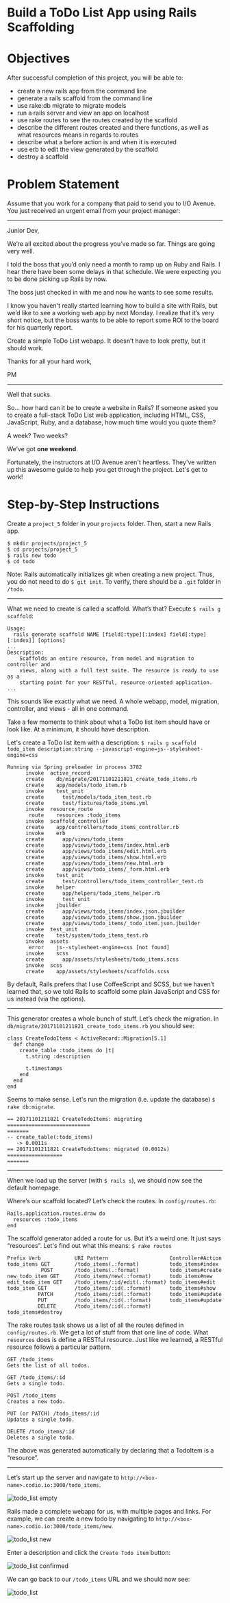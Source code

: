 # Build a ToDo List App using Rails Scaffolding

# Objectives
After successful completion of this project, you will be able to:
- create a new rails app from the command line
- generate a rails scaffold from the command line
- use rake:db migrate to migrate models
- run a rails server and view an app on localhost
- use rake routes to see the routes created by the scaffold
- describe the different routes created and there functions, as well as what resources means in regards to routes
- describe what a before action is and when it is executed
- use erb to edit the view generated by the scaffold
- destroy a scaffold

# Problem Statement
Assume that you work for a company that paid to send you to I/O Avenue. You just received an urgent email from your project manager:

---

Junior Dev,

We’re all excited about the progress you’ve made so far. Things are going very well.

I told the boss that you’d only need a month to ramp up on Ruby and Rails. I hear there have been some delays in that schedule. We were expecting you to be done picking up Rails by now.

The boss just checked in with me and now he wants to see some results.

I know you haven't really started learning how to build a site with Rails, but we’d like to see a working web app by next Monday. I realize that it’s very short notice, but the boss wants to be able to report some ROI to the board for his quarterly report.

Create a simple ToDo List webapp. It doesn’t have to look pretty, but it should work.

Thanks for all your hard work,

PM

---

Well that sucks.

So… how hard can it be to create a website in Rails? If someone asked you to create a full-stack ToDo List web application, including HTML, CSS, JavaScript, Ruby, and a database, how much time would you quote them?

A week?  Two weeks?

We’ve got **one weekend**.

Fortunately, the instructors at I/O Avenue aren't heartless. They've written up this awesome guide to help you get through the project. Let's get to work!

# Step-by-Step Instructions

Create a `project_5` folder in your `projects` folder. Then, start a new Rails app.

```
$ mkdir projects/project_5
$ cd projects/project_5
$ rails new todo
$ cd todo
```

Note: Rails automatically initializes git when creating a new project. Thus, you do not need to do `$ git init`. To verify, there should be a `.git` folder in `/todo`.

---

What we need to create is called a scaffold. What’s that? Execute `$ rails g scaffold`:

```
Usage:
  rails generate scaffold NAME [field[:type][:index] field[:type][:index]] [options]
...
Description:
    Scaffolds an entire resource, from model and migration to controller and
    views, along with a full test suite. The resource is ready to use as a
    starting point for your RESTful, resource-oriented application.
...
```

This sounds like exactly what we need. A whole webapp, model, migration, controller, and views - all in one command.

Take a few moments to think about what a ToDo list item should have or look like. At a minimum, it should have description.

Let's create a ToDo list item with a description: `$ rails g scaffold todo_item description:string --javascript-engine=js--stylesheet-engine=css`

```
Running via Spring preloader in process 3782
      invoke  active_record
      create    db/migrate/20171101211821_create_todo_items.rb
      create    app/models/todo_item.rb
      invoke    test_unit
      create      test/models/todo_item_test.rb
      create      test/fixtures/todo_items.yml
      invoke  resource_route
       route    resources :todo_items
      invoke  scaffold_controller
      create    app/controllers/todo_items_controller.rb
      invoke    erb
      create      app/views/todo_items
      create      app/views/todo_items/index.html.erb
      create      app/views/todo_items/edit.html.erb
      create      app/views/todo_items/show.html.erb
      create      app/views/todo_items/new.html.erb
      create      app/views/todo_items/_form.html.erb
      invoke    test_unit
      create      test/controllers/todo_items_controller_test.rb
      invoke    helper
      create      app/helpers/todo_items_helper.rb
      invoke      test_unit
      invoke    jbuilder
      create      app/views/todo_items/index.json.jbuilder
      create      app/views/todo_items/show.json.jbuilder
      create      app/views/todo_items/_todo_item.json.jbuilder
      invoke  test_unit
      create    test/system/todo_items_test.rb
      invoke  assets
       error    js--stylesheet-engine=css [not found]
      invoke    scss
      create      app/assets/stylesheets/todo_items.scss
      invoke  scss
      create    app/assets/stylesheets/scaffolds.scss
```

By default, Rails prefers that I use CoffeeScript and SCSS, but we haven’t learned that, so we told Rails to scaffold some plain JavaScript and CSS for us instead (via the options).

---

This generator creates a whole bunch of stuff. Let’s check the migration. In `db/migrate/20171101211821_create_todo_items.rb` you should see:

```
class CreateTodoItems < ActiveRecord::Migration[5.1]
  def change
    create_table :todo_items do |t|
      t.string :description

      t.timestamps
    end
  end
end
```

Seems to make sense. Let's run the migration (i.e. update the database) `$ rake db:migrate`.

```
== 20171101211821 CreateTodoItems: migrating ===========================
=======
-- create_table(:todo_items)
   -> 0.0011s
== 20171101211821 CreateTodoItems: migrated (0.0012s) ==================
=======
```

---

When we load up the server (with `$ rails s`), we should now see the default homepage.

Where’s our scaffold located? Let’s check the routes. In `config/routes.rb`:

```
Rails.application.routes.draw do
  resources :todo_items
end
```

The scaffold generator added a route for us. But it’s a weird one. It just says “resources”. Let's find out what this means: `$ rake routes`

```
Prefix Verb           URI Pattern                    Controller#Action
todo_items GET        /todo_items(.:format)          todo_items#index
           POST       /todo_items(.:format)          todo_items#create
new_todo_item GET     /todo_items/new(.:format)      todo_items#new
edit_todo_item GET    /todo_items/:id/edit(.:format) todo_items#edit
todo_item GET         /todo_items/:id(.:format)      todo_items#show
          PATCH       /todo_items/:id(.:format)      todo_items#update
          PUT         /todo_items/:id(.:format)      todo_items#update
          DELETE      /todo_items/:id(.:format)      todo_items#destroy
```

The rake routes task shows us a list of all the routes defined in `config/routes.rb`. We get a lot of stuff from that one line of code. What `resources` does is define a RESTful resource. Just like we learned, a RESTful resource follows a particular pattern.

```
GET /todo_items
Gets the list of all todos.

GET /todo_items/:id
Gets a single todo.

POST /todo_items
Creates a new todo.

PUT (or PATCH) /todo_items/:id
Updates a single todo.

DELETE /todo_items/:id
Deletes a single todo.
```

The above was generated automatically by declaring that a TodoItem is a “resource”.

---

Let’s start up the server and navigate to `http://<box-name>.codio.io:3000/todo_items`.

![todo_list empty](./images/todo_items_empty.png)

Rails made a complete webapp for us, with multiple pages and links. For example, we can create a new todo by navigating to `http://<box-name>.codio.io:3000/todo_items/new`.

![todo_list new](./images/todo_items_new.png)

Enter a description and click the `Create Todo item` button:

![todo_list confirmed](./images/todo_items_new_confirmed.png)

We can go back to our `/todo_items` URL and we should now see:

![todo_list](./images/todo_items.png)
